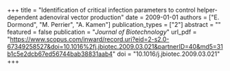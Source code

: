 +++
title = "Identification of critical infection parameters to control helper-dependent adenoviral vector production"
date = 2009-01-01
authors = ["E. Dormond", "M. Perrier", "A. Kamen"]
publication_types = ["2"]
abstract = ""
featured = false
publication = "*Journal of Biotechnology*"
url_pdf = "https://www.scopus.com/inward/record.uri?eid=2-s2.0-67349258527&doi=10.1016%2fj.jbiotec.2009.03.021&partnerID=40&md5=31b1c5e2dcb67ed56744bab38831aab4"
doi = "10.1016/j.jbiotec.2009.03.021"
+++


